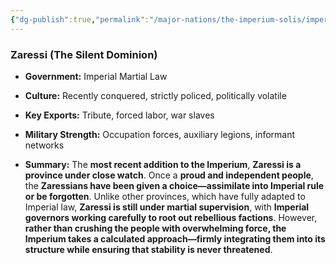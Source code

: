 ```yaml
---
{"dg-publish":true,"permalink":"/major-nations/the-imperium-solis/imperial-provinces/zaressi/"}
---
```



### **Zaressi (The Silent Dominion)**

- **Government:** Imperial Martial Law
	
- **Culture:** Recently conquered, strictly policed, politically volatile
	
- **Key Exports:** Tribute, forced labor, war slaves
	
- **Military Strength:** Occupation forces, auxiliary legions, informant networks
	
- **Summary:** The **most recent addition to the Imperium**, **Zaressi is a province under close watch**. Once a **proud and independent people**, the **Zaressians have been given a choice—assimilate into Imperial rule or be forgotten**. Unlike other provinces, which have fully adapted to Imperial law, **Zaressi is still under martial supervision**, with **Imperial governors working carefully to root out rebellious factions**. However, **rather than crushing the people with overwhelming force, the Imperium takes a calculated approach—firmly integrating them into its structure while ensuring that stability is never threatened**.